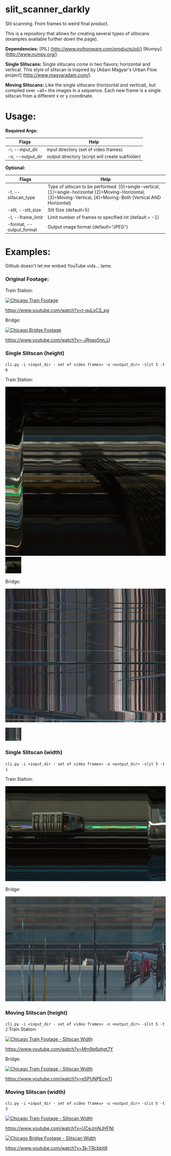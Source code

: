 # slit_scanner_darkly
Slit scanning. From frames to weird final product.

This is a repository that allows for creating several types of slitscans (examples available further down the page).

**Dependencies:**
[PIL] (http://www.pythonware.com/products/pil/)
[Numpy] (http://www.numpy.org/)

**Single Slitscans:**
Single slitscans come in two flavors: horizontal and vertical. This style of slitscan is inspired by [Adam Magyar's Urban Flow project] (http://www.magyaradam.com/).

**Moving Slitscans:**
Like the single slitscans (horizontal and vertical), but compiled over ~all~ the images in a sequence. Each new frame
is a single slitscan from a different x or y coordinate. 

# Usage:
**Required Args:**

Flags | Help
------------ | -------------
-i, --input_dir | input directory (set of video frames)
-o, --output_dir | output directory (script will create subfolder)

**Optional:**

Flags | Help
------------ | -------------
-t, --slitscan_type | Type of slitscan to be performed. [0]=single-vertical, [1]=single-horizontal [2]=Moving-Horizontal, [3]=Moving-Vertical, [4]=Moving-Both (Vertical AND Horizontal)
-slit, --slit_size | Slit Size (default=5)
-l, --frame_limit | Limit number of frames to specified int (default = -1)
-format, --output_format | Output image format (default="JPEG")


# Examples:
Github doesn't let me embed YouTube vids... lame.
### Original Footage:
Train Station:

[![Chicago Train Footage](https://img.youtube.com/vi/t-guLsCS_pg/0.jpg)](https://www.youtube.com/watch?v=t-guLsCS_pg)

https://www.youtube.com/watch?v=t-guLsCS_pg

Bridge:

[![Chicago Bridge Footage](https://img.youtube.com/vi/-JRnao5nn_U/0.jpg)](https://www.youtube.com/watch?v=-JRnao5nn_U)


https://www.youtube.com/watch?v=-JRnao5nn_U

### Single Slitscan (height)
`cli.py -i <input_dir - set of video frames> -o <output_dir> -slit 5 -t 0`

Train Station:

![Single Slitscan - Height (Train)](https://github.com/Pantsworth/slit_scanner_darkly/raw/master/img/single_slitscan-height.JPEG)
<img src="img/single_slitscan-height.JPEG" width="50px"/>

Bridge:

![Single Slitscan - Height (Bridge)](https://github.com/Pantsworth/slit_scanner_darkly/raw/master/img/single_slitscan-height-bridge.JPEG)

<img src="img/single_slitscan-height-bridge.JPEG" width="50"/>


### Single Slitscan (width)
`cli.py -i <input_dir - set of video frames> -o <output_dir> -slit 5 -t 1`

Train Station:

![Single Slitscan - Width (Train_](https://github.com/Pantsworth/slit_scanner_darkly/raw/master/img/single_slitscan-width.JPEG)

Bridge:

![Single Slitscan - Width (Bridge)_](https://github.com/Pantsworth/slit_scanner_darkly/raw/master/img/single_slitscan-width-bridge.JPEG)


### Moving Slitscan (height)
`cli.py -i <input_dir - set of video frames> -o <output_dir> -slit 5 -t 2`
Train Station:

[![Chicago Train Footage - Slitscan Width](https://img.youtube.com/vi/Mm9q6qhgt7Y/0.jpg)](https://www.youtube.com/watch?v=Mm9q6qhgt7Y)

https://www.youtube.com/watch?v=Mm9q6qhgt7Y

Bridge:

[![Chicago Train Footage - Slitscan Width](https://img.youtube.com/vi/e5PUNPEcwTI/0.jpg)](https://www.youtube.com/watch?v=e5PUNPEcwTI)

https://www.youtube.com/watch?v=e5PUNPEcwTI

### Moving Slitscan (width)
`cli.py -i <input_dir - set of video frames> -o <output_dir> -slit 5 -t 3`

[![Chicago Train Footage - Slitscan Width](https://img.youtube.com/vi/UCeJmNJHFNI/0.jpg)](https://www.youtube.com/watch?v=UCeJmNJHFNI)

https://www.youtube.com/watch?v=UCeJmNJHFNI

[![Chicago Bridge Footage - Slitscan Width](https://img.youtube.com/vi/3k-TRcbbit8/0.jpg)](https://www.youtube.com/watch?v=3k-TRcbbit8)

https://www.youtube.com/watch?v=3k-TRcbbit8
